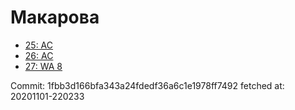 # Макарова
- [25: AC](25.md)
- [26: AC](26.md)
- [27: WA 8](27.md)

Commit: 1fbb3d166bfa343a24fdedf36a6c1e1978ff7492
 fetched at: 20201101-220233
